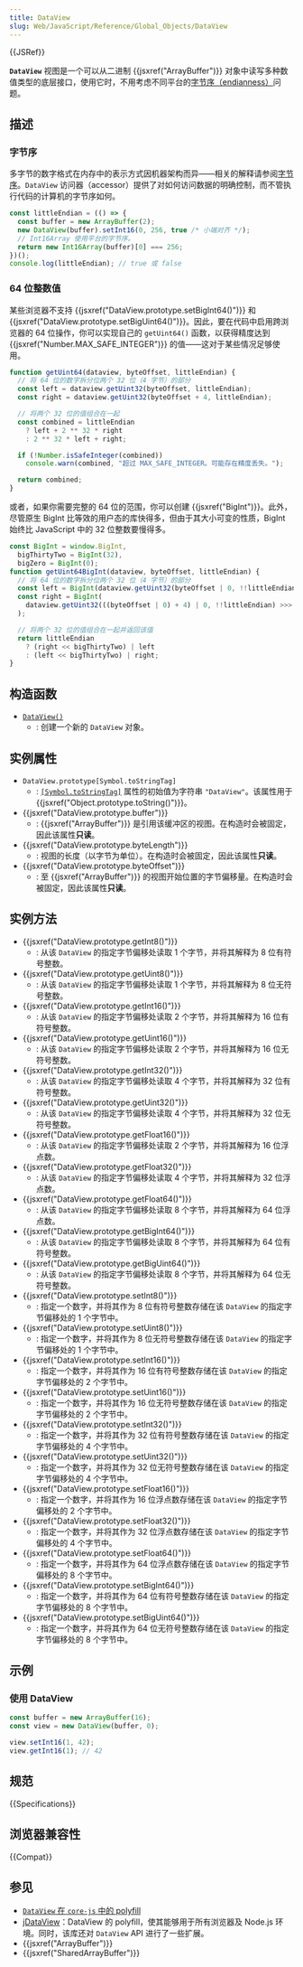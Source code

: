 ```yaml
---
title: DataView
slug: Web/JavaScript/Reference/Global_Objects/DataView
---
```


{{JSRef}}

**`DataView`** 视图是一个可以从二进制 {{jsxref("ArrayBuffer")}} 对象中读写多种数值类型的底层接口，使用它时，不用考虑不同平台的[字节序（endianness）](/zh-CN/docs/Glossary/Endianness)问题。

## 描述

### 字节序

多字节的数字格式在内存中的表示方式因机器架构而异——相关的解释请参阅[字节序](/zh-CN/docs/Glossary/Endianness)。`DataView` 访问器（accessor）提供了对如何访问数据的明确控制，而不管执行代码的计算机的字节序如何。

```js
const littleEndian = (() => {
  const buffer = new ArrayBuffer(2);
  new DataView(buffer).setInt16(0, 256, true /* 小端对齐 */);
  // Int16Array 使用平台的字节序。
  return new Int16Array(buffer)[0] === 256;
})();
console.log(littleEndian); // true 或 false
```

### 64 位整数值

某些浏览器不支持 {{jsxref("DataView.prototype.setBigInt64()")}} 和 {{jsxref("DataView.prototype.setBigUint64()")}}。因此，要在代码中启用跨浏览器的 64 位操作，你可以实现自己的 `getUint64()` 函数，以获得精度达到 {{jsxref("Number.MAX_SAFE_INTEGER")}} 的值——这对于某些情况足够使用。

```js
function getUint64(dataview, byteOffset, littleEndian) {
  // 将 64 位的数字拆分位两个 32 位（4 字节）的部分
  const left = dataview.getUint32(byteOffset, littleEndian);
  const right = dataview.getUint32(byteOffset + 4, littleEndian);

  // 将两个 32 位的值组合在一起
  const combined = littleEndian
    ? left + 2 ** 32 * right
    : 2 ** 32 * left + right;

  if (!Number.isSafeInteger(combined))
    console.warn(combined, "超过 MAX_SAFE_INTEGER。可能存在精度丢失。");

  return combined;
}
```

或者，如果你需要完整的 64 位的范围，你可以创建 {{jsxref("BigInt")}}。此外，尽管原生 BigInt 比等效的用户态的库快得多，但由于其大小可变的性质，BigInt 始终比 JavaScript 中的 32 位整数要慢得多。

```js
const BigInt = window.BigInt,
  bigThirtyTwo = BigInt(32),
  bigZero = BigInt(0);
function getUint64BigInt(dataview, byteOffset, littleEndian) {
  // 将 64 位的数字拆分位两个 32 位（4 字节）的部分
  const left = BigInt(dataview.getUint32(byteOffset | 0, !!littleEndian) >>> 0);
  const right = BigInt(
    dataview.getUint32(((byteOffset | 0) + 4) | 0, !!littleEndian) >>> 0,
  );

  // 将两个 32 位的值组合在一起并返回该值
  return littleEndian
    ? (right << bigThirtyTwo) | left
    : (left << bigThirtyTwo) | right;
}
```

## 构造函数

- [`DataView()`](/zh-CN/docs/Web/JavaScript/Reference/Global_Objects/DataView/DataView)
  - : 创建一个新的 `DataView` 对象。

## 实例属性

- `DataView.prototype[Symbol.toStringTag]`
  - : [`[Symbol.toStringTag]`](/zh-CN/docs/Web/JavaScript/Reference/Global_Objects/Symbol/toStringTag) 属性的初始值为字符串 `"DataView"`。该属性用于 {{jsxref("Object.prototype.toString()")}}。
- {{jsxref("DataView.prototype.buffer")}}
  - : {{jsxref("ArrayBuffer")}} 是引用该缓冲区的视图。在构造时会被固定，因此该属性**只读**。
- {{jsxref("DataView.prototype.byteLength")}}
  - : 视图的长度（以字节为单位）。在构造时会被固定，因此该属性**只读**。
- {{jsxref("DataView.prototype.byteOffset")}}
  - : 至 {{jsxref("ArrayBuffer")}} 的视图开始位置的字节偏移量。在构造时会被固定，因此该属性**只读**。

## 实例方法

- {{jsxref("DataView.prototype.getInt8()")}}
  - : 从该 `DataView` 的指定字节偏移处读取 1 个字节，并将其解释为 8 位有符号整数。
- {{jsxref("DataView.prototype.getUint8()")}}
  - : 从该 `DataView` 的指定字节偏移处读取 1 个字节，并将其解释为 8 位无符号整数。
- {{jsxref("DataView.prototype.getInt16()")}}
  - : 从该 `DataView` 的指定字节偏移处读取 2 个字节，并将其解释为 16 位有符号整数。
- {{jsxref("DataView.prototype.getUint16()")}}
  - : 从该 `DataView` 的指定字节偏移处读取 2 个字节，并将其解释为 16 位无符号整数。
- {{jsxref("DataView.prototype.getInt32()")}}
  - : 从该 `DataView` 的指定字节偏移处读取 4 个字节，并将其解释为 32 位有符号整数。
- {{jsxref("DataView.prototype.getUint32()")}}
  - : 从该 `DataView` 的指定字节偏移处读取 4 个字节，并将其解释为 32 位无符号整数。
- {{jsxref("DataView.prototype.getFloat16()")}}
  - : 从该 `DataView` 的指定字节偏移处读取 2 个字节，并将其解释为 16 位浮点数。
- {{jsxref("DataView.prototype.getFloat32()")}}
  - : 从该 `DataView` 的指定字节偏移处读取 4 个字节，并将其解释为 32 位浮点数。
- {{jsxref("DataView.prototype.getFloat64()")}}
  - : 从该 `DataView` 的指定字节偏移处读取 8 个字节，并将其解释为 64 位浮点数。
- {{jsxref("DataView.prototype.getBigInt64()")}}
  - : 从该 `DataView` 的指定字节偏移处读取 8 个字节，并将其解释为 64 位有符号整数。
- {{jsxref("DataView.prototype.getBigUint64()")}}
  - : 从该 `DataView` 的指定字节偏移处读取 8 个字节，并将其解释为 64 位无符号整数。
- {{jsxref("DataView.prototype.setInt8()")}}
  - : 指定一个数字，并将其作为 8 位有符号整数存储在该 `DataView` 的指定字节偏移处的 1 个字节中。
- {{jsxref("DataView.prototype.setUint8()")}}
  - : 指定一个数字，并将其作为 8 位无符号整数存储在该 `DataView` 的指定字节偏移处的 1 个字节中。
- {{jsxref("DataView.prototype.setInt16()")}}
  - : 指定一个数字，并将其作为 16 位有符号整数存储在该 `DataView` 的指定字节偏移处的 2 个字节中。
- {{jsxref("DataView.prototype.setUint16()")}}
  - : 指定一个数字，并将其作为 16 位无符号整数存储在该 `DataView` 的指定字节偏移处的 2 个字节中。
- {{jsxref("DataView.prototype.setInt32()")}}
  - : 指定一个数字，并将其作为 32 位有符号整数存储在该 `DataView` 的指定字节偏移处的 4 个字节中。
- {{jsxref("DataView.prototype.setUint32()")}}
  - : 指定一个数字，并将其作为 32 位无符号整数存储在该 `DataView` 的指定字节偏移处的 4 个字节中。
- {{jsxref("DataView.prototype.setFloat16()")}}
  - : 指定一个数字，并将其作为 16 位浮点数存储在该 `DataView` 的指定字节偏移处的 2 个字节中。
- {{jsxref("DataView.prototype.setFloat32()")}}
  - : 指定一个数字，并将其作为 32 位浮点数存储在该 `DataView` 的指定字节偏移处的 4 个字节中。
- {{jsxref("DataView.prototype.setFloat64()")}}
  - : 指定一个数字，并将其作为 64 位浮点数存储在该 `DataView` 的指定字节偏移处的 8 个字节中。
- {{jsxref("DataView.prototype.setBigInt64()")}}
  - : 指定一个数字，并将其作为 64 位有符号整数存储在该 `DataView` 的指定字节偏移处的 8 个字节中。
- {{jsxref("DataView.prototype.setBigUint64()")}}
  - : 指定一个数字，并将其作为 64 位无符号整数存储在该 `DataView` 的指定字节偏移处的 8 个字节中。

## 示例

### 使用 DataView

```js
const buffer = new ArrayBuffer(16);
const view = new DataView(buffer, 0);

view.setInt16(1, 42);
view.getInt16(1); // 42
```

## 规范

{{Specifications}}

## 浏览器兼容性

{{Compat}}

## 参见

- [`DataView` 在 `core-js` 中的 polyfill](https://github.com/zloirock/core-js#ecmascript-typed-arrays)
- [jDataView](https://github.com/jDataView/jDataView)：DataView 的 polyfill，使其能够用于所有浏览器及 Node.js 环境。同时，该库还对 `DataView` API 进行了一些扩展。
- {{jsxref("ArrayBuffer")}}
- {{jsxref("SharedArrayBuffer")}}
